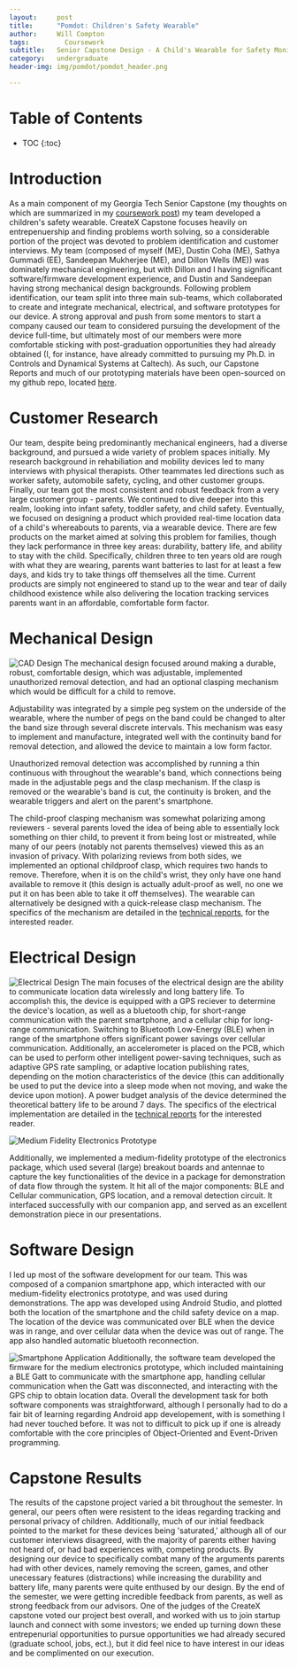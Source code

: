 ```yaml
---
layout:     post
title:      "Pomdot: Children's Safety Wearable"
author:     Will Compton
tags: 		  Coursework
subtitle:  	Senior Capstone Design - A Child's Wearable for Safety Monitoring
category:   undergraduate
header-img: img/pomdot/pomdot_header.png

---
```

<!-- Start Writing Below in Markdown -->

# Table of Contents

* TOC
{:toc}

# Introduction
As a main component of my Georgia Tech Senior Capstone (my thoughts on which are summarized in my [coursework post]()) my team developed a children's safety wearable.  CreateX Capstone focuses heavily on entrepenuership and finding problems worth solving, so a considerable portion of the project was devoted to problem identification and customer interviews.  My team (composed of myself (ME), Dustin Coha (ME), Sathya Gummadi (EE), Sandeepan Mukherjee (ME), and Dillon Wells (ME)) was dominately mechanical engineering, but with Dillon and I having significant software/firmware development experience, and Dustin and Sandeepan having strong mechanical design backgrounds.  Following problem identification, our team split into three main sub-teams, which collaborated to create and integrate mechanical, electrical, and software prototypes for our device.  A strong approval and push from some mentors to start a company caused our team to considered pursuing the development of the device full-time, but ultimately most of our members were more comfortable sticking with post-graduation opportunities they had already obtained (I, for instance, have already committed to pursuing my Ph.D. in Controls and Dynamical Systems at Caltech).  As such, our Capstone Reports and much of our prototyping materials have been open-sourced on my github repo, located [here]().
# Customer Research
Our team, despite being predominantly mechanical engineers, had a diverse background, and pursued a wide variety of problem spaces initially.  My research background in rehabiliation and mobility devices led to many interviews with physical therapists.  Other teammates led directions such as worker safety, automobile safety, cycling, and other customer groups.  Finally, our team got the most consistent and robust feedback from a very large customer group - parents.  We continued to dive deeper into this realm, looking into infant safety, toddler safety, and child safety.  Eventually, we focused on designing a product which provided real-time location data of a child's whereabouts to parents, via a wearable device.  There are few products on the market aimed at solving this problem for families, though they lack performance in three key areas: durability, battery life, and ability to stay with the child. Specifically, children three to ten years old are rough with what they are wearing, parents want batteries to last for at least a few days, and kids try to take things off themselves all the time. Current products are simply not engineered to stand up to the wear and tear of daily childhood existence while also delivering the location tracking services parents want in an affordable, comfortable form factor.

# Mechanical Design
![CAD Design](http://wdc3iii.github.io/website/img/pomdot/mechanical.png)
The mechanical design focused around making a durable, robust, comfortable design, which was adjustable, implemented unauthorized removal detection, and had an optional clasping mechanism which would be difficult for a child to remove.  

Adjustability was integrated by a simple peg system on the underside of the wearable, where the number of pegs on the band could be changed to alter the band size through several discrete intervals.  This mechanism was easy to implement and manufacture, integrated well with the continuity band for removal detection, and allowed the device to maintain a low form factor.  

Unauthorized removal detection was accomplished by running a thin continuous with throughout the wearable's band, which connections being made in the adjustable pegs and the clasp mechanism.  If the clasp is removed or the wearable's band is cut, the continuity is broken, and the wearable triggers and alert on the parent's smartphone.  

The child-proof clasping mechanism was somewhat polarizing among reviewers - several parents loved the idea of being able to essentially lock something on thier child, to prevent it from being lost or mistreated, while many of our peers (notably not parents themselves) viewed this as an invasion of privacy.  With polarizing reviews from both sides, we implemented an optional childproof clasp, which requires two hands to remove.  Therefore, when it is on the child's wrist, they only have one hand available to remove it (this design is actually adult-proof as well, no one we put it on has been able to take it off themselves).  The wearable can alternatively be designed with a quick-release clasp mechanism.  The specifics of the mechanism are detailed in the [technical reports](), for the interested reader.  
# Electrical Design
![Electrical Design](http://wdc3iii.github.io/website/img/pomdot/electrical.png)
The main focuses of the electrical design are the ability to communicate location data wirelessly and long battery life.  To accomplish this, the device is equipped with a GPS reciever to determine the device's location, as well as a bluetooth chip, for short-range communication with the parent smartphone, and a cellular chip for long-range communication.  Switching to Bluetooth Low-Energy (BLE) when in range of the smartphone offers significant power savings over cellular communication.  Additionally, an accelerometer is placed on the PCB, which can be used to perform other intelligent power-saving techniques, such as adaptive GPS rate sampling, or adaptive location publishing rates, depending on the motion characteristics of the device (this can additionally be used to put the device into a sleep mode when not moving, and wake the device upon motion).  A power budget analysis of the device determined the theoretical battery life to be around 7 days.  The specifics of the electrical implementation are detailed in the [technical reports]() for the interested reader.

![Medium Fidelity Electronics Prototype](http://wdc3iii.github.io/website/img/pomdot/electronics_prototype.png)

Additionally, we implemented a medium-fidelity prototype of the electronics package, which used several (large) breakout boards and antennae to capture the key functionalities of the device in a package for demonstration of data flow through the system.  It hit all of the major components: BLE and Cellular communication, GPS location, and a removal detection circuit.  It interfaced successfully with our companion app, and served as an excellent demonstration piece in our presentations.  

# Software Design
I led up most of the software development for our team.  This was composed of a companion smartphone app, which interacted with our medium-fidelity electronics prototype, and was used during demonstrations.  The app was developed using Android Studio, and plotted both the location of the smartphone and the child safety device on a map.  The location of the device was communicated over BLE when the device was in range, and over cellular data when the device was out of range.  The app also handled automatic bluetooth reconnection.  

![Smartphone Application](http://wdc3iii.github.io/website/img/pomdot/application.png)
Additionally, the software team developed the firmware for the medium electronics prototype, which included maintaining a BLE Gatt to communicate with the smartphone app, handling cellular communication when the Gatt was disconnected, and interacting with the GPS chip to obtain location data.  Overall the development task for both software components was straightforward, although I personally had to do a fair bit of learning regarding Android app developement, with is something I had never touched before.  It was not to difficult to pick up if one is already comfortable with the core principles of Object-Oriented and Event-Driven programming. 
# Capstone Results
The results of the capstone project varied a bit throughout the semester.  In general, our peers often were resistent to the ideas regarding tracking and personal privacy of children.  Additionally, much of our initial feedback pointed to the market for these devices being 'saturated,' although all of our customer interviews disagreed, with the majority of parents either having not heard of, or had bad experiences with, competing products.  By designing our device to specifically combat many of the arguments parents had with other devices, namely removing the screen, games, and other unecessary features (distractions) while increasing the durability and battery life, many parents were quite enthused by our design.  By the end of the semester, we were getting incredible feedback from parents, as well as strong feedback from our advisors.  One of the judges of the CreateX capstone voted our project best overall, and worked with us to join startup launch and connect with some investors; we ended up turning down these entrepenurial opportunities to pursue opportunities we had already secured (graduate school, jobs, ect.), but it did feel nice to have interest in our ideas and be complimented on our execution.
